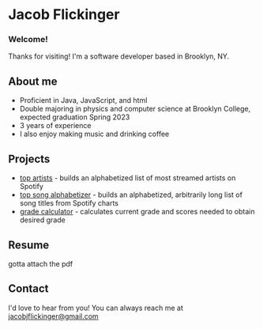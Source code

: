 # Jacob Flickinger

### Welcome!

Thanks for visiting! I'm a software developer based in Brooklyn, NY.

## About me

- Proficient in Java, JavaScript, and html
- Double majoring in physics and computer science at Brooklyn College, expected graduation Spring 2023
- 3 years of experience
- I also enjoy making music and drinking coffee

## Projects

- [top artists](https://github.com/jjflickinger/CISC3130Lab3) - builds an alphabetized list of most streamed artists on Spotify
- [top song alphabetizer](https://github.com/jjflickinger/CISC3130Lab4) - builds an alphabetized, arbitrarily long list of song titles from Spotify charts
- [grade calculator](https://github.com/jjflickinger/CISC3130Lab6) - calculates current grade and scores needed to obtain desired grade

## Resume

gotta attach the pdf

## Contact

I'd love to hear from you! You can always reach me at jacobjflickinger@gmail.com
